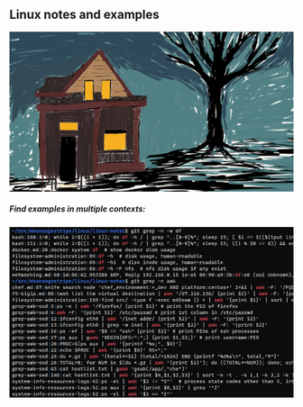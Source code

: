 ## Linux notes and examples
![house2](readme_images/house2_cropped.png)

##### Find examples in multiple contexts:
![git_grep](readme_images/git_grep_800.png)
